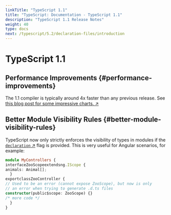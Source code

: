 ```yaml
---
linkTitle: "TypeScript 1.1"
title: "TypeScript: Documentation - TypeScript 1.1"
description: "TypeScript 1.1 Release Notes"
weight: 40
type: docs
next: /typescript/5.2/declaration-files/introduction
---
```


# TypeScript 1.1

## Performance Improvements {#performance-improvements}

The 1.1 compiler is typically around 4x faster than any previous release. See [this blog post for some impressive charts. ↗](http://blogs.msdn.com/b/typescript/archive/2014/10/06/announcing-typescript-1-1-ctp.aspx)

## Better Module Visibility Rules {#better-module-visibility-rules}

TypeScript now only strictly enforces the visibility of types in modules if the [`declaration` ↗](https://www.typescriptlang.org/tsconfig.html#declaration) flag is provided. This is very useful for Angular scenarios, for example:

```ts
module MyControllers {
interfaceZooScopeextendsng.IScope {
animals: Animal[];
  }
exportclassZooController {
// Used to be an error (cannot expose ZooScope), but now is only
// an error when trying to generate .d.ts files
constructor(public$scope: ZooScope) {}
/* more code */
  }
}
```
